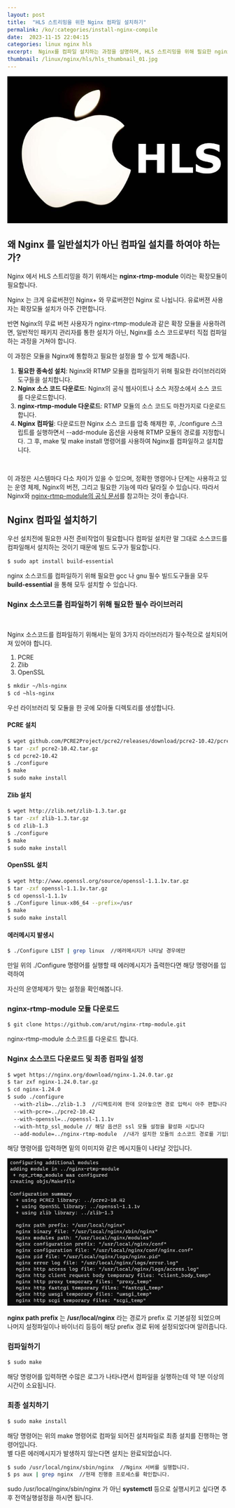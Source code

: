 ```yaml
---
layout: post
title:  "HLS 스트리밍을 위한 Nginx 컴파일 설치하기"
permalink: /ko/:categories/install-nginx-compile
date:  2023-11-15 22:04:15
categories: linux nginx hls
excerpt:  Nginx를 컴파일 설치하는 과정을 설명하며, HLS 스트리밍을 위해 필요한 nginx-rtmp-module 확장 모듈을 추가하는 방법을 제공합니다. 필요한 종속성 설치부터 Nginx 및 모듈의 컴파일과 설치까지의 단계를 상세히 다룹니다.
thumbnail: /linux/nginx/hls/hls_thumbnail_01.jpg
---
```



![HLS Thumbnail Image](/assets/img/linux/nginx/hls/hls_thumbnail_01.jpg)

## 왜 Nginx 를 일반설치가 아닌 컴파일 설치를 하여야 하는가?

Nginx 에서 HLS 스트리밍을 하기 위해서는 **nginx-rtmp-module** 이라는 확장모듈이 필요합니다.

Nginx 는 크게 유료버젼인 Nginx+ 와 무료버젼인 Nginx 로 나뉩니다. 유료버젼 사용자는 확장모듈 설치가 아주 간편합니다.

반면 Nginx의 무료 버전 사용자가 nginx-rtmp-module과 같은 확장 모듈을 사용하려면, 일반적인 패키지 관리자를 통한 설치가 아닌, Nginx를 소스 코드로부터 직접 컴파일하는 과정을 거쳐야 합니다. 

이 과정은 모듈을 Nginx에 통합하고 필요한 설정을 할 수 있게 해줍니다.


1. **필요한 종속성 설치**: Nginx와 RTMP 모듈을 컴파일하기 위해 필요한 라이브러리와 도구들을 설치합니다.
2. **Nginx 소스 코드 다운로드**: Nginx의 공식 웹사이트나 소스 저장소에서 소스 코드를 다운로드합니다.
3. **nginx-rtmp-module 다운로드**: RTMP 모듈의 소스 코드도 마찬가지로 다운로드합니다.
4. **Nginx 컴파일**: 다운로드한 Nginx 소스 코드를 압축 해제한 후, ./configure 스크립트를 실행하면서 --add-module 옵션을 사용해 RTMP 모듈의 경로를 지정합니다. 그 후, make 및 make install 명령어를 사용하여 Nginx를 컴파일하고 설치합니다.

<br>


이 과정은 시스템마다 다소 차이가 있을 수 있으며, 정확한 명령어나 단계는 사용하고 있는 운영 체제, Nginx의 버전, 그리고 필요한 기능에 따라 달라질 수 있습니다. 따라서 Nginx와 [nginx-rtmp-module의 공식 문서](https://github.com/arut/nginx-rtmp-module)를 참고하는 것이 좋습니다.

<div class="divide-line"></div>

## Nginx 컴파일 설치하기

우선 설치전에 필요한 사전 준비작업이 필요합니다
컴파일 설치란 말 그대로 소스코드를 컴파일해서 설치하는 것이기 때문에 빌드 도구가 필요합니다.

```bash
$ sudo apt install build-essential
```

nginx 소스코드를 컴파일하기 위해 필요한 gcc 나 gnu 필수 빌드도구들을
모두 **build-essential** 을 통해 모두 설치할 수 있습니다.

### Nginx 소스코드를 컴파일하기 위해 필요한 필수 라이브러리

<br>

Nginx 소스코드를 컴파일하기 위해서는 밑의 3가지 라이브러리가 필수적으로 설치되어져 있어야 합니다.

1. PCRE
2. Zlib
3. OpenSSL

```bash
$ mkdir ~/hls-nginx
$ cd ~hls-nginx
```
우선 라이브러리 및 모듈을 한 곳에 모아둘 디렉토리를 생성합니다.


#### PCRE 설치

```bash
$ wget github.com/PCRE2Project/pcre2/releases/download/pcre2-10.42/pcre2-10.42.tar.gz
$ tar -zxf pcre2-10.42.tar.gz
$ cd pcre2-10.42
$ ./configure
$ make
$ sudo make install
```

#### Zlib 설치

```bash
$ wget http://zlib.net/zlib-1.3.tar.gz
$ tar -zxf zlib-1.3.tar.gz
$ cd zlib-1.3
$ ./configure
$ make
$ sudo make install
```

#### OpenSSL 설치

```bash
$ wget http://www.openssl.org/source/openssl-1.1.1v.tar.gz
$ tar -zxf openssl-1.1.1v.tar.gz
$ cd openssl-1.1.1v
$ ./Configure linux-x86_64 --prefix=/usr 
$ make
$ sudo make install
```

#### 에러메시지 발생시

```bash
$ ./Configure LIST | grep linux  //에러메시지가 나타날 경우에만
```

만일 위의 ./Configure 명령어를 실행할 때 에러메시지가 출력한다면 해당 명령어를 입력하여

자신의 운영체제가 맞는 설정을 확인해봅니다.

<div class="divide-line"></div>

### nginx-rtmp-module 모듈 다운로드

```bash
$ git clone https://github.com/arut/nginx-rtmp-module.git
```

nginx-rtmp-module 소스코드를 다운로드 합니다.


### Nginx 소스코드 다운로드 및 최종 컴파일 설정

```bash
$ wget https://nginx.org/download/nginx-1.24.0.tar.gz
$ tar zxf nginx-1.24.0.tar.gz
$ cd nginx-1.24.0
$ sudo ./configure 
  --with-zlib=../zlib-1.3  //디렉토리에 한데 모아놓으면 경로 입력시 아주 편합니다
  --with-pcre=../pcre2-10.42 
  --with-openssl=../openssl-1.1.1v 
  --with-http_ssl_module // 해당 옵션은 ssl 모듈 설정을 활성화 시킵니다
  --add-module=../nginx-rtmp-module  //내가 설치한 모듈의 소스코드 경로를 기입합니다

```

해당 명령어를 입력하면 밑의 이미지와 같은 메시지들이 나타날 것입니다.


![Configure complete message before compile nginx](/assets/img/linux/nginx/hls/log_configured_compile.jpg)

**nginx path prefix** 는 **/usr/local/nginx** 라는 경로가 prefix 로 기본설정 되었으며 나머지 설정파일이나 바이너리 등등이 해당 prefix 경로 뒤에 설정되었다며 알려줍니다.



### 컴파일하기


```bash
$ sudo make
```

해당 명령어를 입력하면 수많은 로그가 나타나면서 컴파일을 실행하는데 약 1분 이상의 시간이 소요됩니다.


### 최종 설치하기

```bash
$ sudo make install
```

해당 명령어는 위의 make 명령어로 컴파일 되어진 설치파일로 최종 설치를 진행하는 명령어입니다.
<br>
별 다른 에러메시지가 발생하지 않는다면 설치는 완료되었습니다.


```bash
$ sudo /usr/local/nginx/sbin/nginx  //Nginx 서버를 실행합니다.
$ ps aux | grep nginx  //현재 진행중 프로세스를 확인합니다.
```

sudo /usr/local/nginx/sbin/nginx 가 아닌 **systemctl** 등으로 실행시키고 싶다면 추후 전역실행설정을 하시면 됩니다.